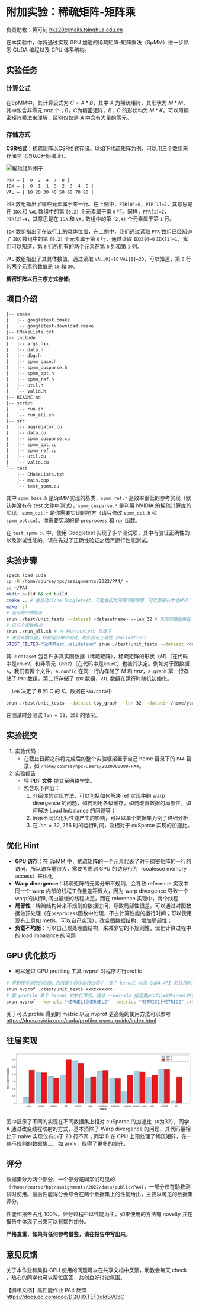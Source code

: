 # 附加实验：稀疏矩阵-矩阵乘

负责助教：黄可钊 hkz20@mails.tsinghua.edu.cn

在本实验中，你将通过实现 GPU 加速的稀疏矩阵-矩阵乘法（SpMM）进一步熟悉 CUDA 编程以及 GPU 体系结构。

## 实验任务

### 计算公式

在SpMM中，其计算公式为 $C = A*B$，其中 $A$ 为稀疏矩阵，其形状为 $M * M$，其中包含非零元 $nnz$ 个；$B$，$C$为稠密矩阵，$B，C$ 的形状均为 $M * K$。可以用稠密矩阵乘法来理解，区别仅仅是 $A$ 中含有大量的零元。

### 存储方式

**CSR格式**：稀疏矩阵以CSR格式存储。以如下稀疏矩阵为例，可以用三个数组来存储它（均从0开始编址）。

![稀疏矩阵例子](./fig/bonus/sparse_mat.svg)

```
PTR = [  0  2  4  7  8 ]
IDX = [  0  1  1  3  2  3  4  5 ]   
VAL = [ 10 20 30 40 50 60 70 80 ]
```

`PTR` 数组指出了哪些元素属于某一行。在上例中，`PTR[0]=0`，`PTR[1]=2`，其意思是在 `IDX` 和 `VAL` 数组中的第 `[0,2)` 个元素属于第 `0` 行。同样，`PTR[1]=2`，`PTR[2]=4`，其意思是在 `IDX` 和 `VAL` 数组中的第 `[2,4)` 个元素属于第 `1` 行。

`IDX` 数组指出了在该行上的具体位置，在上例中，我们通过读取 `PTR` 数组已经知道了 `IDX` 数组中的第 `[0,2)` 个元素属于第 `0` 行，通过读取 `IDX[0]=0` `IDX[1]=1`，我们可以知道，第 `0` 行所拥有的两个元素在第 `0` 列和第 `1` 列。

`VAL` 数组指出了其具体数值，通过读取 `VAL[0]=10` `VAL[1]=20`，可以知道，第 `0` 行的两个元素的数值是 `10` 和 `20`。

**稠密矩阵以行主序方式存储。**

## 项目介绍

```
|-- cmake
|   |-- googletest.cmake
|   `-- googletest-download.cmake
|-- CMakeLists.txt
|-- include
|   |-- args.hxx
|   |-- data.h
|   |-- dbg.h
|   |-- spmm_base.h
|   |-- spmm_cusparse.h
|   |-- spmm_opt.h
|   |-- spmm_ref.h
|   |-- util.h
|   `-- valid.h
|-- README.md
|-- script
|   `-- run.sh
|   `-- run_all.sh
|-- src
|   |-- aggregator.cu
|   |-- data.cu
|   |-- spmm_cusparse.cu
|   |-- spmm_opt.cu
|   |-- spmm_ref.cu
|   |-- util.cu
|   `-- valid.cu
`-- test
    |-- CMakeLists.txt
    |-- main.cpp
    `-- test_spmm.cu
```

其中 `spmm_base.h` 是SpMM实现的基类，`spmm_ref.*` 是效率很低的参考实现（默认并没有在 test 文件中测试），`spmm_cusparse.*` 是利用 NVIDIA 的稀疏计算库的实现，`spmm_opt.*` 是你需要实现的地方（请只修改 `spmm_opt.h` 和 `spmm_opt.cu`）。你需要实现的是 `preprocess` 和 `run` 函数。

在 `test_spmm.cu` 中，使用 Googletest 实现了多个测试项，其中有验证正确性的以及测试性能的。请在先过了正确性验证之后再运行性能测试。

## 实验步骤

```bash
spack load cuda
cp -R /home/course/hpc/assignments/2022/PA4/ ~
cd ~/PA4
mkdir build && cd build
cmake .. # 会自动clone Googletest，可能会因为网络问题很慢，可以直接从本地拷贝： cp -r /home/course/hpc/assignments/2022/googletest/ .
make -j4
# 运行单个数据点
srun ./test/unit_tests --dataset <datasetname> --len 32 # 所有的数据集在 PA4/data/ 中
# 运行全部数据点
srun ./run_all.sh # 在 PA4/scripts 目录下
# 改变环境变量，仅仅运行单个测试，例如验证正确性（Validation）
GTEST_FILTER="SpMMTest.validation" srun ./test/unit_tests --dataset <datasetname> --len 32 
```

其中 `dataset` 包含许多真实图数据（稀疏矩阵），稀疏矩阵的形状（$M$）（在代码中是`kNumV`）和非零元（$nnz$）（在代码中是`kNumE`）也被其决定。例如对于图数据 `a`，我们有两个文件，`a.config` 在同一行内存储了 $M$ 和 $nnz$，`a.graph` 第一行存储了 `PTR` 数组，第二行存储了 `IDX` 数组，`VAL` 数组在运行时随机初始化。

`--len` 决定了 $B$ 和 $C$ 的 $K$。数据在`PA4/data`中

```bash
srun ./test/unit_tests --dataset toy_graph --len 32 --datadir /home/yourname/data/
```

在测试时会测试 `len = 32, 256` 的情况。

## 实验提交

1. 实验代码：
   * 在截止日期之前将完成后的整个实验框架置于自己 home 目录下的 `PA4` 目录，如 `/home/course/hpc/users/2020000000/PA4`。
2. 实验报告：
   * 将 **PDF 文件** 提交至网络学堂。
   * 包含以下内容：
     1. 介绍你的实现方法，可以包括如何解决 ref 实现中的 warp divergence 的问题，如何利用各级缓存，如何改善数据的局部性，如何解决 Load Imbalance 的问题等；
     2. 展示不同优化对性能产生的影响，可以以单个数据集为例子详细分析
     3. 在 $len = 32, 256$ 时的运行时间，及相对于 cuSparse 实现的加速比。

## 优化 Hint

* **GPU 访存**：在 SpMM 中，稀疏矩阵的一个元素代表了对于稠密矩阵的一行的访问，所以访存量很大，需要考虑到 GPU 的访存行为（coalesce memory access）来优化
* **Warp divergence**：稀疏矩阵的元素分布不规则，会导致 reference 实现中同一个 warp 内部的线程工作量差距很大，因为 warp divergence 导致一个warp的执行时间由最慢的线程决定，而在 reference 实现中，每个线程
* **局部性**：稀疏结构带来不规则的数据访问，导致局部性很差，可以通过对图数据做预处理（在`preprocess`函数中处理，不占计算性能的运行时间；可以使用现有工具如 metis，可以自己实现），改变图数据结构，增加局部性；
* **负载不均衡**：可以自己预处理图结构，来减少它的不规则性，优化计算过程中的 load imbalance 的问题

## GPU 优化技巧

* 可以通过 GPU profiling 工具 nvprof 对程序进行profile

```bash
# 得到程序运行的总结，包括整个程序运行过程中，各个 kernel 以及 CUDA API 的执行时间和次数
srun nvprof ./test/unit_tests xxxxxxxxxx
# 要 profile 单个 kernel 的执行情况，通过 --kernels 指定要profile的kernel的名称；通过 --metrics 指定要profile 的是什么 metric，如 dram_read_bytes, achieved_occupancy等，也可以指定为 all 来得到所有的 metric
srun nvprof --kernels "KERNEL1|KERNEL2" --metrics "METRIC1|METRIC2" ./test/unit_tests xxxxxxxxxx
```

关于可以 profile 得到的 metric 以及 nvprof 更高级的使用方法可以参考 https://docs.nvidia.com/cuda/profiler-users-guide/index.html

## 往届实现

![稀疏矩阵例子](./fig/bonus/performance.svg)

图中显示了不同的实现在不同数据集上相对 cuSparse 的加速比（`K`为32），同学 A 通过改变线程映射的方式，基本消除了 Warp divergence 的问题，其代码量相比于 naive 实现仅有小于 20 行不同；同学 B 在 CPU 上预处理了稀疏矩阵，在一些不规则的数据集上，如 arxiv，取得了更多的提升。

## 评分

数据集分为两个部分，一个部分是同学们可见的（`/home/course/hpc/assignments/2022/data/public/PA4`），一部分仅在助教测试时使用。最后性能得分会综合在两个数据集上的性能给出，主要以可见的数据集评分。

性能和报告占比 $100 \%$。评分过程中以性能为主，如果使用的方法有 novelty 并在报告中体现了出来可以有额外加分。

**严格查重，如果有任何参考借鉴，请在报告中写出来。**

## 意见反馈

关于本作业和集群 GPU 使用的问题可以在共享文档中反馈，助教会每天 check ，热心的同学也可以帮忙回答，共创良好讨论氛围。

【腾讯文档】高性能作业 PA4 反馈
https://docs.qq.com/doc/DQURXTEF3dldBV0pC